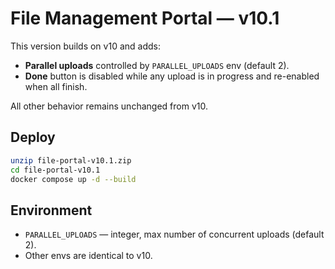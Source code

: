 # File Management Portal — v10.1

This version builds on v10 and adds:
- **Parallel uploads** controlled by `PARALLEL_UPLOADS` env (default 2).
- **Done** button is disabled while any upload is in progress and re-enabled when all finish.

All other behavior remains unchanged from v10.

## Deploy
```bash
unzip file-portal-v10.1.zip
cd file-portal-v10.1
docker compose up -d --build
```

## Environment
- `PARALLEL_UPLOADS` — integer, max number of concurrent uploads (default 2).
- Other envs are identical to v10.
